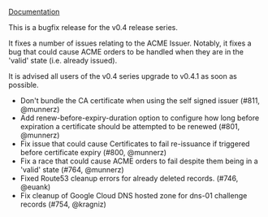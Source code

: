 [Documentation](https://cert-manager.readthedocs.io/en/release-0.4)

This is a bugfix release for the v0.4 release series.

It fixes a number of issues relating to the ACME Issuer. Notably, it fixes a bug that could cause ACME orders to be handled when they are in the 'valid' state (i.e. already issued).

It is advised all users of the v0.4 series upgrade to v0.4.1 as soon as possible.

* Don't bundle the CA certificate when using the self signed issuer (#811, @munnerz)
* Add renew-before-expiry-duration option to configure how long before expiration a certificate should be attempted to be renewed (#801, @munnerz)
* Fix issue that could cause Certificates to fail re-issuance if triggered before certificate expiry (#800, @munnerz)
* Fix a race that could cause ACME orders to fail despite them being in a 'valid' state (#764, @munnerz)
* Fixed Route53 cleanup errors for already deleted records. (#746, @euank)
* Fix cleanup of Google Cloud DNS hosted zone for dns-01 challenge records (#754, @kragniz)

